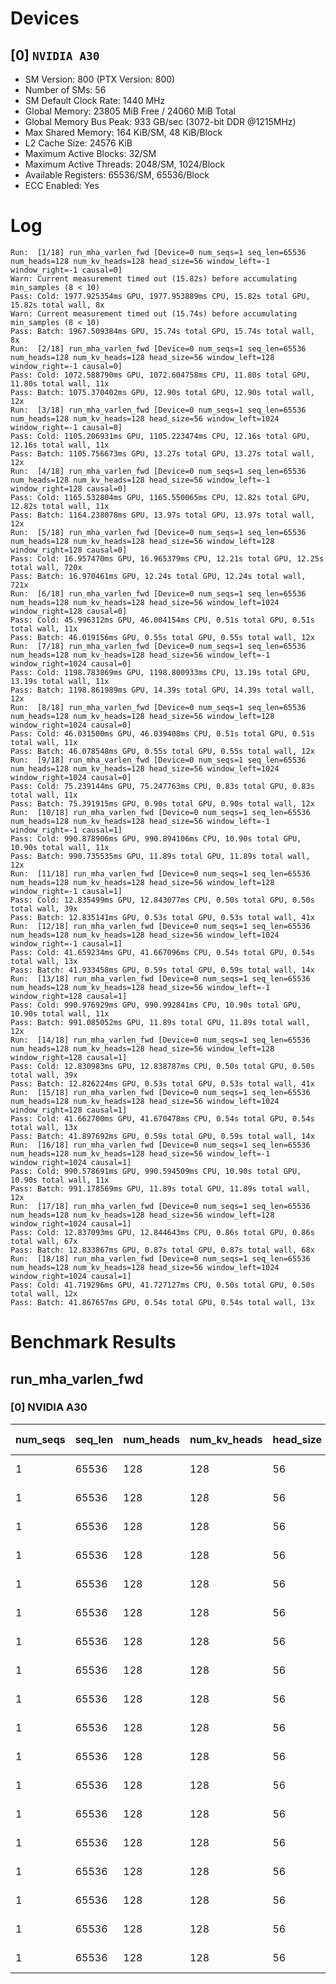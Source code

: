 # Devices

## [0] `NVIDIA A30`
* SM Version: 800 (PTX Version: 800)
* Number of SMs: 56
* SM Default Clock Rate: 1440 MHz
* Global Memory: 23805 MiB Free / 24060 MiB Total
* Global Memory Bus Peak: 933 GB/sec (3072-bit DDR @1215MHz)
* Max Shared Memory: 164 KiB/SM, 48 KiB/Block
* L2 Cache Size: 24576 KiB
* Maximum Active Blocks: 32/SM
* Maximum Active Threads: 2048/SM, 1024/Block
* Available Registers: 65536/SM, 65536/Block
* ECC Enabled: Yes

# Log

```
Run:  [1/18] run_mha_varlen_fwd [Device=0 num_seqs=1 seq_len=65536 num_heads=128 num_kv_heads=128 head_size=56 window_left=-1 window_right=-1 causal=0]
Warn: Current measurement timed out (15.82s) before accumulating min_samples (8 < 10)
Pass: Cold: 1977.925354ms GPU, 1977.953889ms CPU, 15.82s total GPU, 15.82s total wall, 8x 
Warn: Current measurement timed out (15.74s) before accumulating min_samples (8 < 10)
Pass: Batch: 1967.509384ms GPU, 15.74s total GPU, 15.74s total wall, 8x
Run:  [2/18] run_mha_varlen_fwd [Device=0 num_seqs=1 seq_len=65536 num_heads=128 num_kv_heads=128 head_size=56 window_left=128 window_right=-1 causal=0]
Pass: Cold: 1072.588790ms GPU, 1072.604758ms CPU, 11.80s total GPU, 11.80s total wall, 11x 
Pass: Batch: 1075.370402ms GPU, 12.90s total GPU, 12.90s total wall, 12x
Run:  [3/18] run_mha_varlen_fwd [Device=0 num_seqs=1 seq_len=65536 num_heads=128 num_kv_heads=128 head_size=56 window_left=1024 window_right=-1 causal=0]
Pass: Cold: 1105.206931ms GPU, 1105.223474ms CPU, 12.16s total GPU, 12.16s total wall, 11x 
Pass: Batch: 1105.756673ms GPU, 13.27s total GPU, 13.27s total wall, 12x
Run:  [4/18] run_mha_varlen_fwd [Device=0 num_seqs=1 seq_len=65536 num_heads=128 num_kv_heads=128 head_size=56 window_left=-1 window_right=128 causal=0]
Pass: Cold: 1165.532804ms GPU, 1165.550065ms CPU, 12.82s total GPU, 12.82s total wall, 11x 
Pass: Batch: 1164.238078ms GPU, 13.97s total GPU, 13.97s total wall, 12x
Run:  [5/18] run_mha_varlen_fwd [Device=0 num_seqs=1 seq_len=65536 num_heads=128 num_kv_heads=128 head_size=56 window_left=128 window_right=128 causal=0]
Pass: Cold: 16.957470ms GPU, 16.965379ms CPU, 12.21s total GPU, 12.25s total wall, 720x 
Pass: Batch: 16.970461ms GPU, 12.24s total GPU, 12.24s total wall, 721x
Run:  [6/18] run_mha_varlen_fwd [Device=0 num_seqs=1 seq_len=65536 num_heads=128 num_kv_heads=128 head_size=56 window_left=1024 window_right=128 causal=0]
Pass: Cold: 45.996312ms GPU, 46.004154ms CPU, 0.51s total GPU, 0.51s total wall, 11x 
Pass: Batch: 46.019156ms GPU, 0.55s total GPU, 0.55s total wall, 12x
Run:  [7/18] run_mha_varlen_fwd [Device=0 num_seqs=1 seq_len=65536 num_heads=128 num_kv_heads=128 head_size=56 window_left=-1 window_right=1024 causal=0]
Pass: Cold: 1198.783869ms GPU, 1198.800933ms CPU, 13.19s total GPU, 13.19s total wall, 11x 
Pass: Batch: 1198.861989ms GPU, 14.39s total GPU, 14.39s total wall, 12x
Run:  [8/18] run_mha_varlen_fwd [Device=0 num_seqs=1 seq_len=65536 num_heads=128 num_kv_heads=128 head_size=56 window_left=128 window_right=1024 causal=0]
Pass: Cold: 46.031500ms GPU, 46.039408ms CPU, 0.51s total GPU, 0.51s total wall, 11x 
Pass: Batch: 46.078548ms GPU, 0.55s total GPU, 0.55s total wall, 12x
Run:  [9/18] run_mha_varlen_fwd [Device=0 num_seqs=1 seq_len=65536 num_heads=128 num_kv_heads=128 head_size=56 window_left=1024 window_right=1024 causal=0]
Pass: Cold: 75.239144ms GPU, 75.247763ms CPU, 0.83s total GPU, 0.83s total wall, 11x 
Pass: Batch: 75.391915ms GPU, 0.90s total GPU, 0.90s total wall, 12x
Run:  [10/18] run_mha_varlen_fwd [Device=0 num_seqs=1 seq_len=65536 num_heads=128 num_kv_heads=128 head_size=56 window_left=-1 window_right=-1 causal=1]
Pass: Cold: 990.878906ms GPU, 990.894106ms CPU, 10.90s total GPU, 10.90s total wall, 11x 
Pass: Batch: 990.735535ms GPU, 11.89s total GPU, 11.89s total wall, 12x
Run:  [11/18] run_mha_varlen_fwd [Device=0 num_seqs=1 seq_len=65536 num_heads=128 num_kv_heads=128 head_size=56 window_left=128 window_right=-1 causal=1]
Pass: Cold: 12.835499ms GPU, 12.843077ms CPU, 0.50s total GPU, 0.50s total wall, 39x 
Pass: Batch: 12.835141ms GPU, 0.53s total GPU, 0.53s total wall, 41x
Run:  [12/18] run_mha_varlen_fwd [Device=0 num_seqs=1 seq_len=65536 num_heads=128 num_kv_heads=128 head_size=56 window_left=1024 window_right=-1 causal=1]
Pass: Cold: 41.659234ms GPU, 41.667096ms CPU, 0.54s total GPU, 0.54s total wall, 13x 
Pass: Batch: 41.933458ms GPU, 0.59s total GPU, 0.59s total wall, 14x
Run:  [13/18] run_mha_varlen_fwd [Device=0 num_seqs=1 seq_len=65536 num_heads=128 num_kv_heads=128 head_size=56 window_left=-1 window_right=128 causal=1]
Pass: Cold: 990.976929ms GPU, 990.992841ms CPU, 10.90s total GPU, 10.90s total wall, 11x 
Pass: Batch: 991.085052ms GPU, 11.89s total GPU, 11.89s total wall, 12x
Run:  [14/18] run_mha_varlen_fwd [Device=0 num_seqs=1 seq_len=65536 num_heads=128 num_kv_heads=128 head_size=56 window_left=128 window_right=128 causal=1]
Pass: Cold: 12.830983ms GPU, 12.838787ms CPU, 0.50s total GPU, 0.50s total wall, 39x 
Pass: Batch: 12.826224ms GPU, 0.53s total GPU, 0.53s total wall, 41x
Run:  [15/18] run_mha_varlen_fwd [Device=0 num_seqs=1 seq_len=65536 num_heads=128 num_kv_heads=128 head_size=56 window_left=1024 window_right=128 causal=1]
Pass: Cold: 41.662700ms GPU, 41.670478ms CPU, 0.54s total GPU, 0.54s total wall, 13x 
Pass: Batch: 41.897692ms GPU, 0.59s total GPU, 0.59s total wall, 14x
Run:  [16/18] run_mha_varlen_fwd [Device=0 num_seqs=1 seq_len=65536 num_heads=128 num_kv_heads=128 head_size=56 window_left=-1 window_right=1024 causal=1]
Pass: Cold: 990.578691ms GPU, 990.594509ms CPU, 10.90s total GPU, 10.90s total wall, 11x 
Pass: Batch: 991.178569ms GPU, 11.89s total GPU, 11.89s total wall, 12x
Run:  [17/18] run_mha_varlen_fwd [Device=0 num_seqs=1 seq_len=65536 num_heads=128 num_kv_heads=128 head_size=56 window_left=128 window_right=1024 causal=1]
Pass: Cold: 12.837093ms GPU, 12.844643ms CPU, 0.86s total GPU, 0.86s total wall, 67x 
Pass: Batch: 12.833867ms GPU, 0.87s total GPU, 0.87s total wall, 68x
Run:  [18/18] run_mha_varlen_fwd [Device=0 num_seqs=1 seq_len=65536 num_heads=128 num_kv_heads=128 head_size=56 window_left=1024 window_right=1024 causal=1]
Pass: Cold: 41.719296ms GPU, 41.727127ms CPU, 0.50s total GPU, 0.50s total wall, 12x 
Pass: Batch: 41.867657ms GPU, 0.54s total GPU, 0.54s total wall, 13x
```

# Benchmark Results

## run_mha_varlen_fwd

### [0] NVIDIA A30

| num_seqs | seq_len | num_heads | num_kv_heads | head_size | window_left | window_right | causal |  Q Tensor   |  K Tensor   |  V Tensor   |   Output    | Tokens |   Est. FLOPS   | Memory Usage | Samples |  CPU Time  | Noise |  GPU Time  | Noise |  Elem/s  | GlobalMem BW | BWUtil | Samples | Batch GPU  |
|----------|---------|-----------|--------------|-----------|-------------|--------------|--------|-------------|-------------|-------------|-------------|--------|----------------|--------------|---------|------------|-------|------------|-------|----------|--------------|--------|---------|------------|
|        1 |   65536 |       128 |          128 |        56 |          -1 |           -1 |      0 | 896.000 MiB | 896.000 MiB | 896.000 MiB | 896.000 MiB |  65536 | 61572651155456 |         3584 |      8x |    1.978 s | 0.38% |    1.978 s | 0.38% |  33.134K |   1.900 GB/s |  0.20% |      8x |    1.968 s |
|        1 |   65536 |       128 |          128 |        56 |         128 |           -1 |      0 | 896.000 MiB | 896.000 MiB | 896.000 MiB | 896.000 MiB |  65536 | 61572651155456 |         3584 |     11x |    1.073 s | 0.10% |    1.073 s | 0.10% |  61.101K |   3.504 GB/s |  0.38% |     12x |    1.075 s |
|        1 |   65536 |       128 |          128 |        56 |        1024 |           -1 |      0 | 896.000 MiB | 896.000 MiB | 896.000 MiB | 896.000 MiB |  65536 | 61572651155456 |         3584 |     11x |    1.105 s | 0.07% |    1.105 s | 0.07% |  59.297K |   3.400 GB/s |  0.36% |     12x |    1.106 s |
|        1 |   65536 |       128 |          128 |        56 |          -1 |          128 |      0 | 896.000 MiB | 896.000 MiB | 896.000 MiB | 896.000 MiB |  65536 | 61572651155456 |         3584 |     11x |    1.166 s | 0.10% |    1.166 s | 0.10% |  56.228K |   3.224 GB/s |  0.35% |     12x |    1.164 s |
|        1 |   65536 |       128 |          128 |        56 |         128 |          128 |      0 | 896.000 MiB | 896.000 MiB | 896.000 MiB | 896.000 MiB |  65536 | 61572651155456 |         3584 |    720x |  16.965 ms | 0.51% |  16.957 ms | 0.51% |   3.865M | 221.619 GB/s | 23.75% |    721x |  16.970 ms |
|        1 |   65536 |       128 |          128 |        56 |        1024 |          128 |      0 | 896.000 MiB | 896.000 MiB | 896.000 MiB | 896.000 MiB |  65536 | 61572651155456 |         3584 |     11x |  46.004 ms | 0.03% |  45.996 ms | 0.02% |   1.425M |  81.704 GB/s |  8.76% |     12x |  46.019 ms |
|        1 |   65536 |       128 |          128 |        56 |          -1 |         1024 |      0 | 896.000 MiB | 896.000 MiB | 896.000 MiB | 896.000 MiB |  65536 | 61572651155456 |         3584 |     11x |    1.199 s | 0.05% |    1.199 s | 0.05% |  54.669K |   3.135 GB/s |  0.34% |     12x |    1.199 s |
|        1 |   65536 |       128 |          128 |        56 |         128 |         1024 |      0 | 896.000 MiB | 896.000 MiB | 896.000 MiB | 896.000 MiB |  65536 | 61572651155456 |         3584 |     11x |  46.039 ms | 0.08% |  46.032 ms | 0.08% |   1.424M |  81.642 GB/s |  8.75% |     12x |  46.079 ms |
|        1 |   65536 |       128 |          128 |        56 |        1024 |         1024 |      0 | 896.000 MiB | 896.000 MiB | 896.000 MiB | 896.000 MiB |  65536 | 61572651155456 |         3584 |     11x |  75.248 ms | 0.44% |  75.239 ms | 0.44% | 871.036K |  49.949 GB/s |  5.35% |     12x |  75.392 ms |
|        1 |   65536 |       128 |          128 |        56 |          -1 |           -1 |      1 | 896.000 MiB | 896.000 MiB | 896.000 MiB | 896.000 MiB |  65536 | 61572651155456 |         3584 |     11x | 990.894 ms | 0.11% | 990.879 ms | 0.11% |  66.139K |   3.793 GB/s |  0.41% |     12x | 990.736 ms |
|        1 |   65536 |       128 |          128 |        56 |         128 |           -1 |      1 | 896.000 MiB | 896.000 MiB | 896.000 MiB | 896.000 MiB |  65536 | 61572651155456 |         3584 |     39x |  12.843 ms | 0.36% |  12.835 ms | 0.35% |   5.106M | 292.789 GB/s | 31.38% |     41x |  12.835 ms |
|        1 |   65536 |       128 |          128 |        56 |        1024 |           -1 |      1 | 896.000 MiB | 896.000 MiB | 896.000 MiB | 896.000 MiB |  65536 | 61572651155456 |         3584 |     13x |  41.667 ms | 0.04% |  41.659 ms | 0.04% |   1.573M |  90.210 GB/s |  9.67% |     14x |  41.933 ms |
|        1 |   65536 |       128 |          128 |        56 |          -1 |          128 |      1 | 896.000 MiB | 896.000 MiB | 896.000 MiB | 896.000 MiB |  65536 | 61572651155456 |         3584 |     11x | 990.993 ms | 0.08% | 990.977 ms | 0.08% |  66.133K |   3.792 GB/s |  0.41% |     12x | 991.085 ms |
|        1 |   65536 |       128 |          128 |        56 |         128 |          128 |      1 | 896.000 MiB | 896.000 MiB | 896.000 MiB | 896.000 MiB |  65536 | 61572651155456 |         3584 |     39x |  12.839 ms | 0.33% |  12.831 ms | 0.33% |   5.108M | 292.892 GB/s | 31.39% |     41x |  12.826 ms |
|        1 |   65536 |       128 |          128 |        56 |        1024 |          128 |      1 | 896.000 MiB | 896.000 MiB | 896.000 MiB | 896.000 MiB |  65536 | 61572651155456 |         3584 |     13x |  41.670 ms | 0.06% |  41.663 ms | 0.06% |   1.573M |  90.203 GB/s |  9.67% |     14x |  41.898 ms |
|        1 |   65536 |       128 |          128 |        56 |          -1 |         1024 |      1 | 896.000 MiB | 896.000 MiB | 896.000 MiB | 896.000 MiB |  65536 | 61572651155456 |         3584 |     11x | 990.595 ms | 0.09% | 990.579 ms | 0.09% |  66.159K |   3.794 GB/s |  0.41% |     12x | 991.179 ms |
|        1 |   65536 |       128 |          128 |        56 |         128 |         1024 |      1 | 896.000 MiB | 896.000 MiB | 896.000 MiB | 896.000 MiB |  65536 | 61572651155456 |         3584 |     67x |  12.845 ms | 0.50% |  12.837 ms | 0.50% |   5.105M | 292.753 GB/s | 31.37% |     68x |  12.834 ms |
|        1 |   65536 |       128 |          128 |        56 |        1024 |         1024 |      1 | 896.000 MiB | 896.000 MiB | 896.000 MiB | 896.000 MiB |  65536 | 61572651155456 |         3584 |     12x |  41.727 ms | 0.37% |  41.719 ms | 0.37% |   1.571M |  90.081 GB/s |  9.65% |     13x |  41.868 ms |
